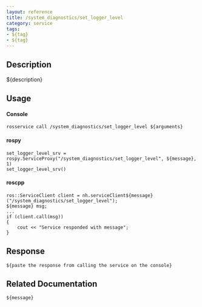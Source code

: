 ```yaml
---
layout: reference
title: /system_diagnostics/set_logger_level
category: service
tags: 
- ${tag} 
- ${tag}
---
```


## Description
${description}

## Usage
#### Console
```
rosservice call /system_diagnostics/set_logger_level ${arguments}
```

#### rospy
```
set_logger_level_srv = rospy.ServiceProxy("/system_diagnostics/set_logger_level", ${message}, 1)
set_logger_level_srv()
```

#### roscpp
```
ros::ServiceClient client = nh.serviceClient${message}("/system_diagnostics/set_logger_level");
${message} msg;
...
if (client.call(msg))
{
    cout << "Service responded with message";
}
```

## Response
```
${paste the response from calling the service on the console}
```

## Related Documentation
``${message}``  